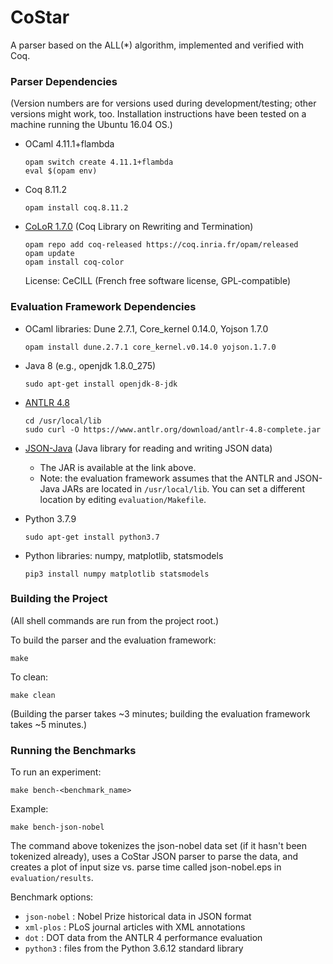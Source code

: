 # CoStar
A parser based on the ALL(*) algorithm, implemented and verified with Coq.

### Parser Dependencies

(Version numbers are for versions used during development/testing; other versions might work, too. Installation instructions have been tested on a machine running the Ubuntu 16.04 OS.)

* OCaml 4.11.1+flambda
  ```
  opam switch create 4.11.1+flambda
  eval $(opam env)
  ```

* Coq 8.11.2

  ```
  opam install coq.8.11.2
  ```

* [CoLoR 1.7.0](http://color.inria.fr/) (Coq Library on Rewriting and Termination)

  ```
  opam repo add coq-released https://coq.inria.fr/opam/released
  opam update
  opam install coq-color
  ```

  License: CeCILL (French free software license, GPL-compatible)

### Evaluation Framework Dependencies

* OCaml libraries: Dune 2.7.1, Core_kernel 0.14.0, Yojson 1.7.0
  ```
  opam install dune.2.7.1 core_kernel.v0.14.0 yojson.1.7.0
  ```

* Java 8 (e.g., openjdk 1.8.0_275)
  ```
  sudo apt-get install openjdk-8-jdk
  ```

* [ANTLR 4.8](https://www.antlr.org)
  ```
  cd /usr/local/lib
  sudo curl -O https://www.antlr.org/download/antlr-4.8-complete.jar
  ```

* [JSON-Java](https://github.com/stleary/JSON-java) (Java library for reading and writing JSON data)
  * The JAR is available at the link above.
  * Note: the evaluation framework assumes that the ANTLR and JSON-Java JARs are located in `/usr/local/lib`. You can set a different location by editing `evaluation/Makefile`.

* Python 3.7.9
  ```
  sudo apt-get install python3.7
  ```

* Python libraries: numpy, matplotlib, statsmodels
  ```
  pip3 install numpy matplotlib statsmodels
  ```

### Building the Project

(All shell commands are run from the project root.)

To build the parser and the evaluation framework:

```
make
```

To clean:

```
make clean
```

(Building the parser takes ~3 minutes; building the evaluation framework takes ~5 minutes.)

### Running the Benchmarks

To run an experiment:

```
make bench-<benchmark_name>
```

Example:

```
make bench-json-nobel
```

The command above tokenizes the json-nobel data set (if it hasn't been tokenized already), uses a CoStar JSON parser to parse the data, and creates a plot of input size vs. parse time called json-nobel.eps in `evaluation/results`.

Benchmark options:

- ```json-nobel``` : Nobel Prize historical data in JSON format
- ```xml-plos```   : PLoS journal articles with XML annotations
- ```dot```        : DOT data from the ANTLR 4 performance evaluation
- ```python3```    : files from the Python 3.6.12 standard library



